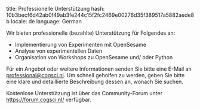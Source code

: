 title: Professionelle Unterstützung
hash: 10b3becf6d42ab0f49ab3fe244c15f2fc2469e00276d35f389517a5882aede8b
locale: de
language: German

Wir bieten professionelle (bezahlte) Unterstützung für Folgendes an:

- Implementierung von Experimenten mit OpenSesame
- Analyse von experimentellen Daten
- Organisation von Workshops zu OpenSesame und/ oder Python

Für ein Angebot oder weitere Informationen senden Sie bitte eine E-Mail an <professional@cogsci.nl>. Um schnell geholfen zu werden, geben Sie bitte eine klare und detaillierte Beschreibung dessen an, wonach Sie suchen.

Kostenlose Unterstützung ist über das Community-Forum unter <https://forum.cogsci.nl/> verfügbar.